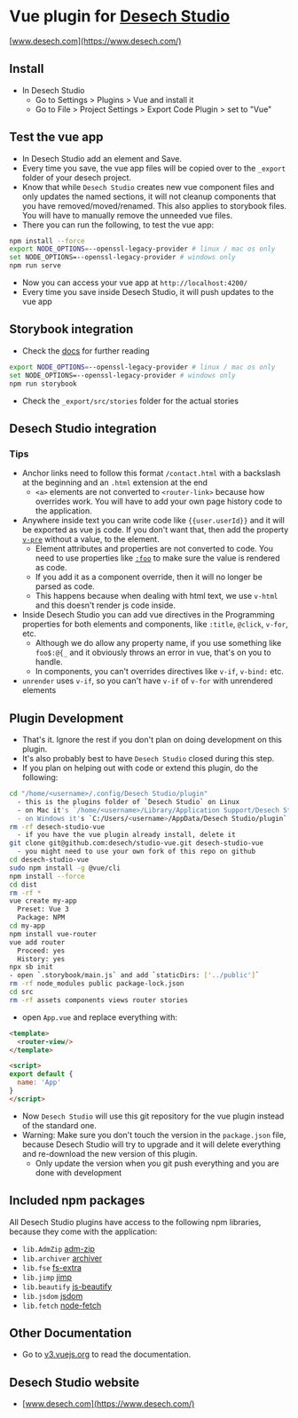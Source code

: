 # Vue plugin for [Desech Studio](https://www.desech.com/)

[www.desech.com](https://www.desech.com/)

## Install

- In Desech Studio
  - Go to Settings > Plugins > Vue and install it
  - Go to File > Project Settings > Export Code Plugin > set to "Vue"

## Test the vue app

- In Desech Studio add an element and Save.
- Every time you save, the vue app files will be copied over to the `_export` folder of your desech project.
- Know that while `Desech Studio` creates new vue component files and only updates the named sections, it will not cleanup components that you have removed/moved/renamed. This also applies to storybook files. You will have to manually remove the unneeded vue files.
- There you can run the following, to test the vue app:

```sh
npm install --force
export NODE_OPTIONS=--openssl-legacy-provider # linux / mac os only
set NODE_OPTIONS=--openssl-legacy-provider # windows only
npm run serve
```

- Now you can access your vue app at `http://localhost:4200/`
- Every time you save inside Desech Studio, it will push updates to the vue app

## Storybook integration

- Check the [docs](https://storybook.js.org/docs/vue/writing-stories/introduction) for further reading

```sh
export NODE_OPTIONS=--openssl-legacy-provider # linux / mac os only
set NODE_OPTIONS=--openssl-legacy-provider # windows only
npm run storybook
```

- Check the `_export/src/stories` folder for the actual stories

## Desech Studio integration

### Tips

- Anchor links need to follow this format `/contact.html` with a backslash at the beginning and an `.html` extension at the end
  - `<a>` elements are not converted to `<router-link>` because how overrides work. You will have to add your own page history code to the application.
- Anywhere inside text you can write code like `{{user.userId}}` and it will be exported as vue js code. If you don't want that, then add the property [`v-pre`](https://v3.vuejs.org/api/directives.html#v-pre) without a value, to the element.
  - Element attributes and properties are not converted to code. You need to use properties like [`:foo`](https://v3.vuejs.org/api/directives.html#v-bind) to make sure the value is rendered as code.
  - If you add it as a component override, then it will no longer be parsed as code.
  - This happens because when dealing with html text, we use `v-html` and this doesn't render js code inside.
- Inside Desech Studio you can add vue directives in the Programming properties for both elements and components, like `:title`, `@click`, `v-for`, etc.
  - Although we do allow any property name, if you use something like `foo$:@{_` and it obviously throws an error in vue, that's on you to handle.
  - In components, you can't overrides directives like `v-if`, `v-bind:` etc.
- `unrender` uses `v-if`, so you can't have `v-if` of `v-for` with unrendered elements

## Plugin Development

- That's it. Ignore the rest if you don't plan on doing development on this plugin.
- It's also probably best to have `Desech Studio` closed during this step.
- If you plan on helping out with code or extend this plugin, do the following:

```sh
cd "/home/<username>/.config/Desech Studio/plugin"
  - this is the plugins folder of `Desech Studio` on Linux
  - on Mac it's `/home/<username>/Library/Application Support/Desech Studio/plugin`
  - on Windows it's `C:/Users/<username>/AppData/Desech Studio/plugin`
rm -rf desech-studio-vue
  - if you have the vue plugin already install, delete it
git clone git@github.com:desech/studio-vue.git desech-studio-vue
  - you might need to use your own fork of this repo on github
cd desech-studio-vue
sudo npm install -g @vue/cli
npm install --force
cd dist
rm -rf *
vue create my-app
  Preset: Vue 3
  Package: NPM
cd my-app
npm install vue-router
vue add router
  Proceed: yes
  History: yes
npx sb init
- open `.storybook/main.js` and add `staticDirs: ['../public']`
rm -rf node_modules public package-lock.json
cd src
rm -rf assets components views router stories
```

- open `App.vue` and replace everything with:
```html
<template>
  <router-view/>
</template>

<script>
export default {
  name: 'App'
}
</script>
```

- Now `Desech Studio` will use this git repository for the vue plugin instead of the standard one.
- Warning: Make sure you don't touch the version in the `package.json` file, because Desech Studio will try to upgrade and it will delete everything and re-download the new version of this plugin.
  - Only update the version when you git push everything and you are done with development

## Included npm packages

All Desech Studio plugins have access to the following npm libraries, because they come with the application:
- `lib.AdmZip` [adm-zip](https://www.npmjs.com/package/adm-zip)
- `lib.archiver` [archiver](https://www.npmjs.com/package/archiver)
- `lib.fse` [fs-extra](https://www.npmjs.com/package/fs-extra)
- `lib.jimp` [jimp](https://www.npmjs.com/package/jimp)
- `lib.beautify` [js-beautify](https://www.npmjs.com/package/js-beautify)
- `lib.jsdom` [jsdom](https://www.npmjs.com/package/jsdom)
- `lib.fetch` [node-fetch](https://www.npmjs.com/package/node-fetch)

## Other Documentation

- Go to [v3.vuejs.org](https://v3.vuejs.org/guide/introduction.html#what-is-vue-js) to read the documentation.


## Desech Studio website

 - [www.desech.com](https://www.desech.com/)
